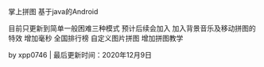 掌上拼图
基于java的Android


目前只更新到简单一般困难三种模式
预计后续会加入
加入背景音乐及移动拼图的特效
增加毫秒 全国排行榜
自定义图片拼图
增加拼图教学


by xpp0746 | 最后更新时间：2020年12月9日
